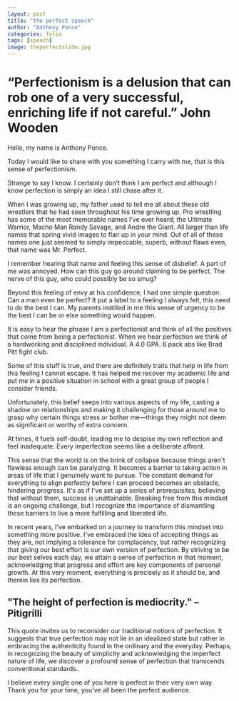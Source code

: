 ```yaml
---
layout: post
title: "the perfect speech"
author: "Anthony Ponce"
categories: folio
tags: [speech]
image: theperfectslide.jpg
---
```


# “Perfectionism is a delusion that can rob one of a very successful, enriching life if not  careful.” John Wooden

Hello, my name is Anthony Ponce.

Today I would like to share with you something I carry with me, that is this sense of perfectionism.

Strange to say I know. I certainly don’t think I am perfect and although I know perfection is simply an idea I still chase after it. 

When I was growing up, my father used to tell me all about these old wrestlers that he had seen throughout his time growing up. Pro wrestling has some of the most memorable names I’ve ever heard; the Ultimate Warrior, Macho Man Randy Savage, and Andre the Giant. All larger than life names that spring vivid images to flair up in your mind. Out of all of these names one just seemed to simply impeccable, superb, without flaws even, that name was Mr. Perfect.

I remember hearing that name and feeling this sense of disbelief. A part of me was annoyed. How can this guy go around claiming to be perfect. The nerve of this guy, who could possibly be so smug?

Beyond this feeling of envy at his confidence, I had one simple question. Can a man even be perfect? It put a label to a feeling I always felt, this need to do the best I can. My parents instilled in me this sense of urgency to be the best I can be or else something would happen. 

It is easy to hear the phrase I am a perfectionist and think of all the positives that come from being a perfectionist. When we hear perfection we think of a hardworking and disciplined individual. A 4.0 GPA. 6 pack abs like Brad Pitt fight club.

Some of this stuff is true, and there are definitely traits that help in life from this feeling I cannot escape. It has helped me recover my academic life and put me in a positive situation in school with a great group of people I consider friends.

Unfortunately, this belief seeps into various aspects of my life, casting a shadow on relationships and making it challenging for those around me to grasp why certain things stress or bother me—things they might not deem as significant or worthy of extra concern.

At times, it fuels self-doubt, leading me to despise my own reflection and feel inadequate. Every imperfection seems like a deliberate affront.

This sense that the world is on the brink of collapse because things aren't flawless enough can be paralyzing. It becomes a barrier to taking action in areas of life that I genuinely want to pursue. The constant demand for everything to align perfectly before I can proceed becomes an obstacle, hindering progress. It's as if I've set up a series of prerequisites, believing that without them, success is unattainable. Breaking free from this mindset is an ongoing challenge, but I recognize the importance of dismantling these barriers to live a more fulfilling and liberated life.

In recent years, I've embarked on a journey to transform this mindset into something more positive. I've embraced the idea of accepting things as they are, not implying a tolerance for complacency, but rather recognizing that giving our best effort is our own version of perfection. By striving to be our best selves each day, we attain a sense of perfection in that moment, acknowledging that progress and effort are key components of personal growth. At this very moment, everything is precisely as it should be, and therein lies its perfection.

## "The height of perfection is mediocrity." – Pitigrilli

This quote invites us to reconsider our traditional notions of perfection. It suggests that true perfection may not lie in an idealized state but rather in embracing the authenticity found in the ordinary and the everyday. Perhaps, in recognizing the beauty of simplicity and acknowledging the imperfect nature of life, we discover a profound sense of perfection that transcends conventional standards.

I believe every single one of you here is perfect in their very own way. Thank you for your time, you've all been the perfect audience.
